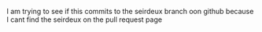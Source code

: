 I am trying to see if this commits to the seirdeux branch oon github 
because I cant find the seirdeux on the pull request page